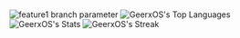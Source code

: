 ###

![feature1 branch parameter](https://discord.c99.nl/widget/theme-1/615241717800501335.png)
![GeerxOS's Top Languages](https://github-readme-stats.vercel.app/api/top-langs/?username=GeerxOS&theme=merko&show_icons=true&hide_border=true&layout=compact)
![GeerxOS's Stats](https://github-readme-stats.vercel.app/api?username=GeerxOS&theme=merko&show_icons=true&hide_border=true&count_private=true)
![GeerxOS's Streak](https://github-readme-streak-stats.herokuapp.com/?user=GeerxOS&theme=merko&hide_border=true)
